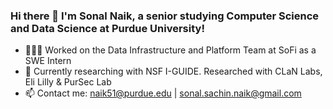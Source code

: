 ### Hi there 👋 I'm Sonal Naik, a senior studying Computer Science and Data Science at Purdue University!

- 👩🏽‍💼 Worked on the Data Infrastructure and Platform Team at SoFi as a SWE Intern
- 👯 Currently researching with NSF I-GUIDE. Researched with CLaN Labs, Eli Lilly & PurSec Lab
- 📫 Contact me: naik51@purdue.edu | sonal.sachin.naik@gmail.com
